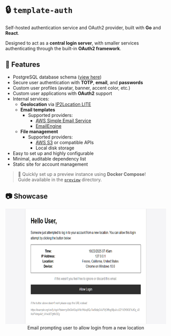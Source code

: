# 🔒 `template-auth`
Self-hosted authentication service and OAuth2 provider, built with **Go** and **React**.

Designed to act as a **central login server**, with smaller services authenticating
through the built-in **OAuth2 framework**.

## 🌟 Features
- PostgreSQL database schema ([view here](https://github.com/bakonpancakzz/template-auth/blob/main/backend/include/schema.sql))
- Secure user authentication with **TOTP**, **email**, and **passwords**
- Custom user profiles (avatar, banner, accent color, etc.)
- Custom user applications with **OAuth2** support
- Internal services:
  - **Geolocation** via [IP2Location LITE](https://lite.ip2location.com/)
  - **Email templates**
    - Supported providers:
      - [AWS Simple Email Service](https://aws.amazon.com/ses/)
      - [EmailEngine](https://panca.kz/goto/emailengine)
  - **File management**
    - Supported providers:
      - [AWS S3](https://aws.amazon.com/s3/) or compatible APIs
      - Local disk storage
- Easy to set up and highly configurable
- Minimal, auditable dependency list  
- Static site for account management

> 🔰 Quickly set up a preview instance using **Docker Compose**!  
> Guide available in the [`preview`](https://github.com/bakonpancakzz/template-auth/blob/main/preview) directory.

## 📷 Showcase

<p align="center">
  <img src=".github/preview_email.png" height="360"><br>
  Email prompting user to allow login from a new location
</p>
